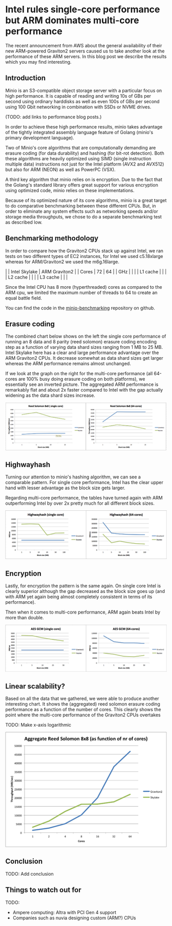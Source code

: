 # Intel rules single-core performance but ARM dominates multi-core performance

The recent announcement from AWS about the general availability of their new ARM-powered Graviton2 servers caused us to take another look at the performance of these ARM servers. In this blog post we describe the results which you may find interesting.

## Introduction

Minio is an S3-compatible object storage server with a particular focus on high performance. It is capable of reading and writing 10s of GBs per second using ordinary harddisks as well as even 100s of GBs per second using 100 Gbit networking in combination with SSDs or NVME drives.

(TODO: add links to performance blog posts.)

In order to achieve these high performance results, minio takes advantage of the tightly integrated assembly language feature of Golang (minio's primary development language).

Two of Minio's core algorithms that are computationally demanding are erasure coding (for data durability) and hashing (for bit-rot detection). Both these algorithms are heavily optimized using SIMD (single instruction multiple data) instructions not just for the Intel platform (AVX2 and AVX512) but also for ARM (NEON) as well as PowerPC (VSX). 

A third key algorithm that minio relies on is encryption. Due to the fact that the Golang's standard library offers great support for various encryption using optimized code, minio relies on these implementations.

Because of its optimized nature of its core algorithms, minio is a great target to do comparative benchmarking between these different CPUs. But, in order to eliminate any system effects such as networking speeds and/or storage media throughputs, we chose to do a separate benchmarking test as described low.

## Benchmarking methodology

In order to compare how the Graviton2 CPUs stack up against Intel, we ran tests on two different types of EC2 instances, for Intel we used c5.18xlarge whereas for ARM/Graviton2 we used the m6g.16large. 

|          | Intel Skylake | ARM Graviton2  |
| Cores    |            72 |            64  |
| GHz      |               |                |
| L1 cache |               |                |
| L2 cache |               |                |
| L3 cache |               |                |

Since the Intel CPU has 8 more (hyperthreaded) cores as compared to the ARM cpu, we limited the maximum number of threads to 64 to create an equal battle field.

You can find the code in the [minio-benchmarking]() repository on github.

## Erasure coding 

The combined chart below shows on the left the single core performance of running an 8 data and 8 parity (reed solomon) erasure coding encoding step as a function of varying data shard sizes ranging from 1 MB to 25 MB. Intel Skylake here has a clear and large performance advantage over the ARM Graviton2 CPUs. It decrease somewhat as data shard sizes get larger whereas the ARM performance remains almost unchanged.

If we look at the graph on the right for the multi-core performance (all 64-cores are 100% busy doing erasure coding on both platforms), we essentially see an inverted picture. The aggregated ARM performance is remarkably flat and about 2x faster compared to Intel with the gap actually widening as the data shard sizes increase. 

![reedsolomon-comparison](charts/reedsolomon-comparison.png)

## Highwayhash

Turning our attention to minio's hashing algorithm, we can see a comparable pattern.
For single core performance, Intel has the clear upper hand with lesser advantage as the block size gets larger.

Regarding multi-core performance, the tables have turned again with ARM outperforming Intel by over 2x pretty much for all different block sizes.

![highwayhash-comparison](charts/highwayhash-comparison.png)

## Encryption

Lastly, for encryption the pattern is the same again. On single core Intel is clearly superior although the gap decreased as the block size goes up (and with ARM yet again being almost completely consistent in terms of its performance).

Then when it comes to multi-core performance, ARM again beats Intel by more than double. 

![aes-gcm-comparison](charts/aes-gcm-comparison.png)

## Linear scalability?

Based on all the data that we gathered, we were able to produce another interesting chart. It shows the (aggregated) reed solomon erasure coding performance as a function of the number of cores. This clearly shows the point where the multi-core performance of the Graviton2 CPUs overtakes 

TODO: Make x-axis logarithmic 

![linear-scalability](charts/linear-scalability.png)

## Conclusion 

TODO: Add conclusion

## Things to watch out for 

TODO:
- Ampere computing: Altra with PCI Gen 4 support
- Companies such as nuvia designing custom (ARM?) CPUs
